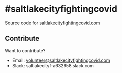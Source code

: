 # #saltlakecityfightingcovid
Source code for [saltlakecityfightingcovid.com](https://saltlakecityfightingcovid.com)


## Contribute

Want to contribute?
- Email: volunteer@saltlakecityfightingcovid.com
- Slack: saltlakecityf-a632658.slack.com

